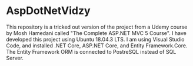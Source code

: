 # AspDotNetVidzy
This repository is a tricked out version of the project from a Udemy course by Mosh Hamedani called "The Complete ASP.NET MVC 5 Course". I have developed this project using Ubuntu 18.04.3 LTS. I am using Visual Studio Code, and installed .NET Core, ASP.NET Core, and Entity Framework.Core. The Entity Framework ORM is connected to PostreSQL instead of SQL Server.
